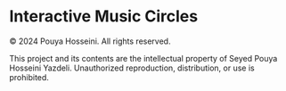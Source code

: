 # Interactive Music Circles

© 2024 Pouya Hosseini. All rights reserved.

This project and its contents are the intellectual property of Seyed Pouya Hosseini Yazdeli. Unauthorized reproduction, distribution, or use is prohibited.
